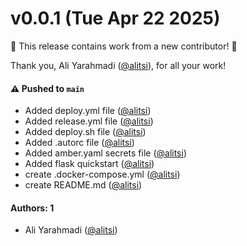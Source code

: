 # v0.0.1 (Tue Apr 22 2025)

:tada: This release contains work from a new contributor! :tada:

Thank you, Ali Yarahmadi ([@alitsi](https://github.com/alitsi)), for all your work!

#### ⚠️ Pushed to `main`

- Added deploy.yml file ([@alitsi](https://github.com/alitsi))
- Added release.yml file ([@alitsi](https://github.com/alitsi))
- Added deploy.sh file ([@alitsi](https://github.com/alitsi))
- Added .autorc file ([@alitsi](https://github.com/alitsi))
- Added amber.yaml secrets file ([@alitsi](https://github.com/alitsi))
- Added flask quickstart ([@alitsi](https://github.com/alitsi))
- create .docker-compose.yml ([@alitsi](https://github.com/alitsi))
- create README.md ([@alitsi](https://github.com/alitsi))

#### Authors: 1

- Ali Yarahmadi ([@alitsi](https://github.com/alitsi))

